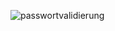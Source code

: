 
![passwortvalidierung](https://github.com/AlexanderLeonidasGuenzel/java-password-validation/assets/113258245/75a5c93b-92c8-4f29-ab4c-341ce76d5b94)
